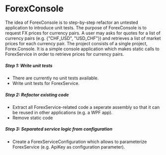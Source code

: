 # ForexConsole
The idea of ForexConsole is to step-by-step refactor an untested application to introduce unit tests.
The purpose of ForexConsole is to request FX prices for currency pairs. A user may asks for quotes for a list of currency pairs (e.g. {"CHF_USD", "USD_CHF"}) and retrieves a list of market prices for each currency pair.
The project consists of a single project, Forex.Console. It is a simple console application which makes static calls to ForexService in order to retrieve prices for currency pairs.

##### Step 1: Write unit tests
- There are currently no unit tests available.
- Write unit tests for ForexService.

##### Step 2: Refactor existing code
- Extract all ForexService-related code a seperate assembly so that it can be reused in other applications (e.g. a WPF app).
- Remove static code

##### Step 3: Separated service logic from configuration
- Create a ForexServiceConfiguration which allows to parameterize ForexService (e.g. ApiKey as configuration parameter).